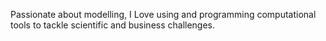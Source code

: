 Passionate about modelling, I Love using and programming computational tools to tackle scientific and business challenges.
